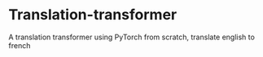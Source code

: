 # Translation-transformer
A translation transformer using PyTorch from scratch, translate english to french
